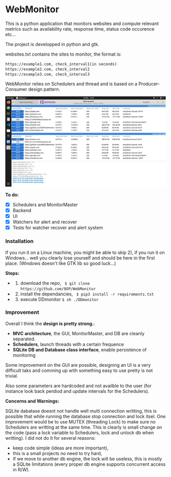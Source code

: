 # WebMonitor

This is a python application that monitors websites and compute relevant
metrics such as availability rate, response time, status code occurence etc...

The project is developped in python and gtk.

websites.txt contains the sites to monitor, the format is:
```
https://example1.com, check_interval1(in seconds)
https://example2.com, check_interval2
https://example3.com, check_interval3
```

WebMonitor relies on Schedulers and thread and is based on a Producer-Consumer
design pattern.

<img src='media/example.png'>

**To do:**
- [X] Schedulers and MonitorMaster
- [X] Backend
- [X] UI
- [X] Watchers for alert and recover
- [X] Tests for watcher recover and alert system

### Installation

If you run it on a Linux machine, you might be able to skip 2), if you run it on Windows... well you clearly lose yourself and should be here in the first place. (Windows doesn't like GTK lib so good luck...)

**Steps:**
- 1) download the repo, ``` $ git clone https://github.com/9OP/WebMonitor```
- 2) install the dependancies, ``` $ pip3 install -r requirements.txt```
- 3) execute DDmonitor ``` $ sh ./DDmonitor ```

### Improvement
Overall I think the **design is pretty strong.**:
- **MVC architecture**, the GUI, MonitorMaster, and DB are cleanly separated. 
- **Schedulers**, launch threads with a certain frequence
- **SQLite DB and Database class interface**, enable persistence of monitoring

Some improvement on the GUI are possible, designing an UI is a very difficult taks and comming up with something easy to use pretty is not trivial.

Also some parameters are hardcoded and not availble to the user (for instance look back perdiod and update intervals for the Schedulers).

**Concerns and Warnings:** 

SQLite dabatase doesnt not handle well multi connection writting, this is possible that while running the database stop connection and lock itsel. One improvement would be to use MUTEX (threading Lock) to make sure no Schedulers are writting at the same time. This is clearly is small change on the code (pass a lock variable to Schedulers, lock and unlock db when writting). I did not do it for several reasons: 
- keep code simple (ideas are more important), 
- this is a small projects no need to try hard, 
- If we move to another db engine, the lock will be useless, this is mostly a SQLite limitations (every proper db engine supports concurrent access in R/W).
